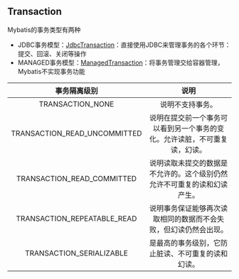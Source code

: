 Transaction
-----------

Mybatis的事务类型有两种
* JDBC事务模型：[JdbcTransaction](src/main/java/org/apache/ibatis/transaction/jdbc/JdbcTransaction.java)：直接使用JDBC来管理事务的各个环节：提交、回滚、关闭等操作  
* MANAGED事务模型：[ManagedTransaction](src/main/java/org/apache/ibatis/transaction/managed/ManagedTransaction.java)：将事务管理交给容器管理，Mybatis不实现事务功能  

| 事务隔离级别 | 说明 |
| :------: | :------: |
TRANSACTION_NONE | 说明不支持事务。
TRANSACTION_READ_UNCOMMITTED | 说明在提交前一个事务可以看到另一个事务的变化。允许读脏，不可重复读，幻读。
TRANSACTION_READ_COMMITTED | 说明读取未提交的数据是不允许的。这个级别仍然允许不可重复的读和幻读产生。
TRANSACTION_REPEATABLE_READ | 说明事务保证能够再次读取相同的数据而不会失败，但幻读仍然会出现。
TRANSACTION_SERIALIZABLE | 是最高的事务级别，它防止脏读、不可重复的读和幻读。 
